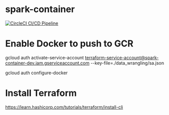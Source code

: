 # spark-container

[![CircleCI CI/CD Pipeline](https://circleci.com/gh/cwilbar04/spark-container.svg?style=shield)](https://circleci.com/gh/cwilbar04/spark-container)


# Enable Docker to push to GCR
gcloud auth activate-service-account terraform-service-account@spark-container-dev.iam.gserviceaccount.com --key-file=./data_wrangling/sa.json

gcloud auth configure-docker

# Install Terraform
https://learn.hashicorp.com/tutorials/terraform/install-cli